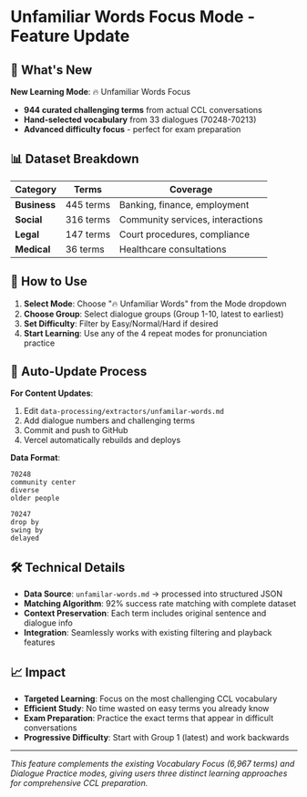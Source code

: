 # Unfamiliar Words Focus Mode - Feature Update

## 🎉 What's New

**New Learning Mode**: 🔥 Unfamiliar Words Focus
- **944 curated challenging terms** from actual CCL conversations
- **Hand-selected vocabulary** from 33 dialogues (70248-70213)
- **Advanced difficulty focus** - perfect for exam preparation

## 📊 Dataset Breakdown

| Category | Terms | Coverage |
|----------|-------|----------|
| **Business** | 445 terms | Banking, finance, employment |
| **Social** | 316 terms | Community services, interactions |
| **Legal** | 147 terms | Court procedures, compliance |
| **Medical** | 36 terms | Healthcare consultations |

## 🎯 How to Use

1. **Select Mode**: Choose "🔥 Unfamiliar Words" from the Mode dropdown
2. **Choose Group**: Select dialogue groups (Group 1-10, latest to earliest)
3. **Set Difficulty**: Filter by Easy/Normal/Hard if desired
4. **Start Learning**: Use any of the 4 repeat modes for pronunciation practice

## 🔄 Auto-Update Process

**For Content Updates**:
1. Edit `data-processing/extractors/unfamilar-words.md`
2. Add dialogue numbers and challenging terms
3. Commit and push to GitHub
4. Vercel automatically rebuilds and deploys

**Data Format**:
```
70248
community center 
diverse 
older people

70247
drop by 
swing by 
delayed
```

## 🛠️ Technical Details

- **Data Source**: `unfamilar-words.md` → processed into structured JSON
- **Matching Algorithm**: 92% success rate matching with complete dataset
- **Context Preservation**: Each term includes original sentence and dialogue info
- **Integration**: Seamlessly works with existing filtering and playback features

## 📈 Impact

- **Targeted Learning**: Focus on the most challenging CCL vocabulary
- **Efficient Study**: No time wasted on easy terms you already know
- **Exam Preparation**: Practice the exact terms that appear in difficult conversations
- **Progressive Difficulty**: Start with Group 1 (latest) and work backwards

---

*This feature complements the existing Vocabulary Focus (6,967 terms) and Dialogue Practice modes, giving users three distinct learning approaches for comprehensive CCL preparation.*